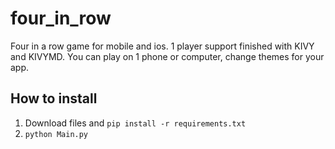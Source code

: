# four_in_row

Four in a row game for mobile and ios. 1 player support finished with KIVY and KIVYMD. You can play on 1 phone or computer, change themes for your app.

## How to install
1) Download files and ```pip install -r requirements.txt```
2) ```python Main.py```
